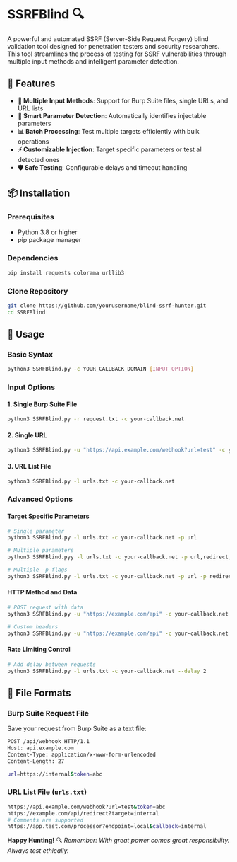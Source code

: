 # SSRFBlind 🔍
A powerful and automated SSRF (Server-Side Request Forgery) blind validation tool designed for penetration testers and security researchers. This tool streamlines the process of testing for SSRF vulnerabilities through multiple input methods and intelligent parameter detection.

## 🚀 Features
- **🔧 Multiple Input Methods**: Support for Burp Suite files, single URLs, and URL lists
- **🎯 Smart Parameter Detection**: Automatically identifies injectable parameters
- **📊 Batch Processing**: Test multiple targets efficiently with bulk operations
- **⚡ Customizable Injection**: Target specific parameters or test all detected ones
- **🛡️ Safe Testing**: Configurable delays and timeout handling

## 📦 Installation
### Prerequisites
- Python 3.8 or higher
- pip package manager

### Dependencies
```bash
pip install requests colorama urllib3
```

### Clone Repository
```bash
git clone https://github.com/yourusername/blind-ssrf-hunter.git
cd SSRFBlind
```

## 🎯 Usage
### Basic Syntax
```bash
python3 SSRFBlind.py -c YOUR_CALLBACK_DOMAIN [INPUT_OPTION]
```

### Input Options
#### 1. Single Burp Suite File
```bash
python3 SSRFBlind.py -r request.txt -c your-callback.net
```
#### 2. Single URL
```bash
python3 SSRFBlind.py -u "https://api.example.com/webhook?url=test" -c your-callback.net
```
#### 3. URL List File
```bash
python3 SSRFBlind.py -l urls.txt -c your-callback.net
```

### Advanced Options
#### Target Specific Parameters
```bash
# Single parameter
python3 SSRFBlind.py -l urls.txt -c your-callback.net -p url

# Multiple parameters
python3 SSRFBlind.pyy -l urls.txt -c your-callback.net -p url,redirect,endpoint

# Multiple -p flags
python3 SSRFBlind.py -l urls.txt -c your-callback.net -p url -p redirect
```

#### HTTP Method and Data
```bash
# POST request with data
python3 SSRFBlind.py -u "https://example.com/api" -c your-callback.net -m POST -d "url=test&action=process"

# Custom headers
python3 SSRFBlind.py -u "https://example.com/api" -c your-callback.net --headers "Authorization: Bearer token" --headers "Content-Type: application/json"
```

#### Rate Limiting Control
```bash
# Add delay between requests
python3 SSRFBlind.py -l urls.txt -c your-callback.net --delay 2
```

## 📁 File Formats
### Burp Suite Request File
Save your request from Burp Suite as a text file:
```bash
POST /api/webhook HTTP/1.1
Host: api.example.com
Content-Type: application/x-www-form-urlencoded
Content-Length: 27

url=https://internal&token=abc
```

### URL List File (`urls.txt`)
```bash
https://api.example.com/webhook?url=test&token=abc
https://example.com/api/redirect?target=internal
# Comments are supported
https://app.test.com/processor?endpoint=local&callback=internal
```

**Happy Hunting!** 🔍
_Remember: With great power comes great responsibility. Always test ethically._
